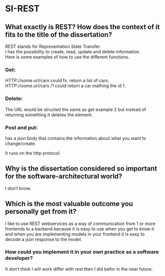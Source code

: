 # SI-REST

## What exactly is REST? How does the context of it fits to the title of the dissertation?   
REST stands for Representation State Transfer.   
I has the possibility to create, read, update and delete information.  
Here is some examples of how to use the different functions.  

### Get:  
HTTP://some.url/cars could fx. return a list of cars.  
HTTP://some.url/cars /1 could return a car mathing the id 1.  

### Delete:  
The URL would be structed the same as get example 2 but instead of returning something it deletes the element.  

### Post and put:  
has a json body that contains the information about what you want to change/create. 
  
It runs on the http protocol.  
  
  
  
## Why is the dissertation considered so important for the software-architectural world?  
I don’t know.  

## Which is the most valuable outcome you personally get from it?   
I like to use REST webservices as a way of communication from 1 or more frontends to a backend because it is easy to use when you get to know it and when you are implementing models in your frontend it is easy to decode a json response to the model.  

### How could you implement it in your own practice as a software developer?  
It don’t think I will work differ with rest then I did befor in the near future.

